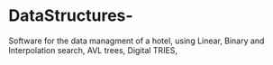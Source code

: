 # DataStructures-
Software for the data managment of a hotel, using Linear, Binary and Interpolation search, AVL trees, Digital TRIES,   
